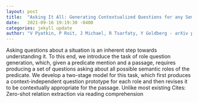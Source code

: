 ```yaml
---
layout: post
title:  "Asking It All: Generating Contextualized Questions for any Semantic Role"
date:   2021-09-16 19:19:30 -0400
categories: jekyll update
author: "V Pyatkin, P Roit, J Michael, R Tsarfaty, Y Goldberg - arXiv preprint arXiv , 2021"
---
```

Asking questions about a situation is an inherent step towards understanding it. To this end, we introduce the task of role question generation, which, given a predicate mention and a passage, requires producing a set of questions asking about all possible semantic roles of the predicate. We develop a two-stage model for this task, which first produces a context-independent question prototype for each role and then revises it to be contextually appropriate for the passage. Unlike most existing Cites: Zero-shot relation extraction via reading comprehension